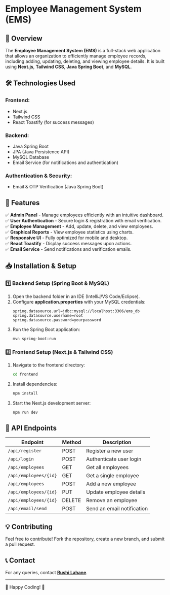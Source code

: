# Employee Management System (EMS)

## 📌 Overview
The **Employee Management System (EMS)** is a full-stack web application that allows an organization to efficiently manage employee records, including adding, updating, deleting, and viewing employee details. It is built using **Next.js**, **Tailwind CSS**, **Java Spring Boot**, and **MySQL**.

## 🛠 Technologies Used
### Frontend:
- Next.js
- Tailwind CSS
- React Toastify (for success messages)

### Backend:
- Java Spring Boot
- JPA (Java Persistence API)
- MySQL Database
- Email Service (for notifications and authentication)

### Authentication & Security:
- Email & OTP Verification (Java Spring Boot)

## 🚀 Features
✅ **Admin Panel** - Manage employees efficiently with an intuitive dashboard.  
✅ **User Authentication** - Secure login & registration with email verification.  
✅ **Employee Management** - Add, update, delete, and view employees.  
✅ **Graphical Reports** - View employee statistics using charts.  
✅ **Responsive UI** - Fully optimized for mobile and desktop.  
✅ **React Toastify** - Display success messages upon actions.  
✅ **Email Service** - Send notifications and verification emails.  

## 📥 Installation & Setup
### 1️⃣ Backend Setup (Spring Boot & MySQL)
1. Open the backend folder in an IDE (IntelliJ/VS Code/Eclipse).
2. Configure **application.properties** with your MySQL credentials:
   ```properties
   spring.datasource.url=jdbc:mysql://localhost:3306/ems_db
   spring.datasource.username=root
   spring.datasource.password=yourpassword
   ```
3. Run the Spring Boot application:
   ```sh
   mvn spring-boot:run
   ```

### 2️⃣ Frontend Setup (Next.js & Tailwind CSS)
1. Navigate to the frontend directory:
   ```sh
   cd frontend
   ```
2. Install dependencies:
   ```sh
   npm install
   ```
3. Start the Next.js development server:
   ```sh
   npm run dev
   ```

## 📌 API Endpoints
| Endpoint                 | Method | Description                    |
|--------------------------|--------|--------------------------------|
| `/api/register`          | POST   | Register a new user           |
| `/api/login`             | POST   | Authenticate user login       |
| `/api/employees`         | GET    | Get all employees             |
| `/api/employees/{id}`    | GET    | Get a single employee         |
| `/api/employees`         | POST   | Add a new employee            |
| `/api/employees/{id}`    | PUT    | Update employee details       |
| `/api/employees/{id}`    | DELETE | Remove an employee            |
| `/api/email/send`        | POST   | Send an email notification    |

## 💡 Contributing
Feel free to contribute! Fork the repository, create a new branch, and submit a pull request.

## 📞 Contact
For any queries, contact **[Rushi Lahane](https://github.com/Rushi-Lahane)**.

---
🚀 Happy Coding! 🎯


